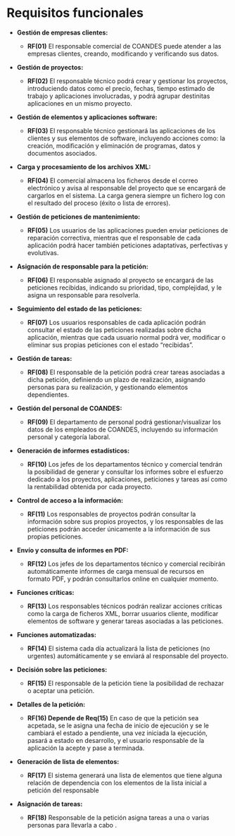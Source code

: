 # Requisitos funcionales

- **Gestión de empresas clientes:**
  - **RF(01)** El responsable comercial de COANDES puede atender a las empresas clientes, creando, modificando y verificando sus datos.

- **Gestión de proyectos:**
  - **RF(02)** El responsable técnico podrá crear y gestionar los proyectos, introduciendo datos como el precio, fechas, tiempo estimado de trabajo y aplicaciones involucradas, y podrá agrupar destinitas aplicaciones en un mismo proyecto.

- **Gestión de elementos y aplicaciones software:**
  - **RF(03)** El responsable técnico gestionará las aplicaciones de los clientes y sus elementos de software, incluyendo acciones como: la creación, modificación y eliminación de programas, datos y documentos asociados.

- **Carga y procesamiento de los archivos XML:**
  - **RF(04)** El comercial almacena los ficheros desde el correo electrónico y 
avisa al responsable del proyecto que se encargará de cargarlos en el sistema. La carga genera 
siempre un fichero log con el resultado del proceso (éxito o lista de errores).

- **Gestión de peticiones de mantenimiento:**
  - **RF(05)** Los usuarios de las aplicaciones pueden enviar peticiones de reparación correctiva, mientras que el responsable de cada aplicación podrá hacer también peticiones adaptativas, perfectivas y evolutivas.

- **Asignación de responsable para la petición:**
  - **RF(06)** El responsable asignado al proyecto se encargará de las peticiones recibidas, indicando su prioridad, tipo, complejidad, y le asigna un responsable para resolverla.

- **Seguimiento del estado de las peticiones:**
  - **RF(07)** Los usuarios responsables de cada aplicación podrán consultar el estado de las peticiones realizadas sobre dicha aplicación, mientras que cada usuario normal podrá ver, modificar o eliminar sus propias peticiones con el estado “recibidas”.

- **Gestión de tareas:**
  - **RF(08)** El responsable de la petición podrá crear tareas asociadas a dicha petición, definiendo un plazo de realización, asignando personas para su realización, y gestionando elementos dependientes.

- **Gestión del personal de COANDES:**
  - **RF(09)** El departamento de personal podrá gestionar/visualizar los datos de los empleados de COANDES, incluyendo su información personal y categoría laboral.

- **Generación de informes estadísticos:**
  - **RF(10)** Los jefes de los departamentos técnico y comercial tendrán la posibilidad de generar y consultar los informes sobre el esfuerzo dedicado a los proyectos, aplicaciones, peticiones y tareas así como la rentabilidad obtenida por cada proyecto.

- **Control de acceso a la información:**
  - **RF(11)** Los responsables de proyectos podrán consultar la información sobre sus propios proyectos, y los responsables de las peticiones podrán acceder únicamente a la información de sus propias peticiones.

- **Envío y consulta de informes en PDF:**
  - **RF(12)** Los jefes de los departamentos técnico y comercial recibirán automáticamente informes de carga mensual de recursos en formato PDF, y podrán consultarlos online en cualquier momento.

- **Funciones críticas:**
  - **RF(13)** Los responsables técnicos podrán realizar acciones críticas como la carga de ficheros XML, borrar usuarios cliente, modificar elementos de software y generar tareas asociadas a las peticiones.
 
- **Funciones automatizadas:**
  - **RF(14)** El sistema cada día actualizará la lista de peticiones (no urgentes) automáticamente y se enviará al responsable del proyecto.

- **Decisión sobre las peticiones:**
  - **RF(15)** El responsable de la petición tiene la posibilidad de rechazar o aceptar una petición.

- **Detalles de la petición:**
  - **RF(16) Depende de Req(15)** En caso de que la petición sea acpetada, se le asigna una fecha de inicio de ejecución y se le cambiará el estado a pendiente, una vez iniciada la ejecución, pasará a estado en desarrollo, y el usuario responsable de la aplicación la acepte y pase a terminada.

- **Generación de lista de elementos:**
  - **RF(17)** El sistema generará una lista de elementos que tiene alguna relación de dependencia con los elementos de la lista inicial a petición del responsable
 
- **Asignación de tareas:**
  - **RF(18)** Responsable de la petición asigna tareas a una o varias personas para llevarla a cabo .
